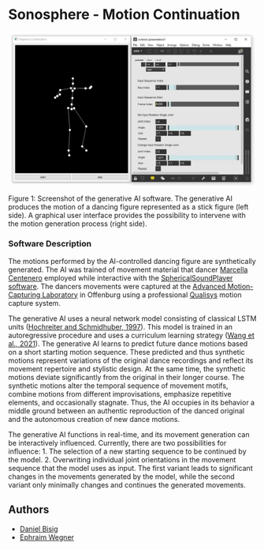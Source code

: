 # Sonosphere - Motion Continuation

![MotionContinuation_Screenshot](data/media/MotionContinuation_Screenshot.jpg)

Figure 1: Screenshot of the generative AI software. The generative AI produces the motion of a dancing figure represented as a stick figure (left side). A graphical user interface provides the possibility to intervene with the motion generation process (right side).

### Software Description

The motions performed by the AI-controlled dancing figure are synthetically generated. The AI was trained of movement material that dancer [Marcella Centenero](https://www.facebook.com/marcella.centenero/) employed while interactive with the [SphericalSoundPlayer software](https://github.com/ewgnr/Sonosphere/tree/main/SphericalSoundfilePlayer_v8_Win). The dancers movements were captured at the [Advanced Motion-Capturing Laboratory](https://ibms.hs-offenburg.de/en/) in Offenburg using a professional [Qualisys](https://www.qualisys.com/) motion capture system.

The generative AI uses a neural network model consisting of classical LSTM units ([Hochreiter and Schmidhuber, 1997](https://www.bioinf.jku.at/publications/older/2604.pdf)). This model is trained in an autoregressive procedure and uses a curriculum learning strategy ([Wang et al., 2021](https://arxiv.org/abs/2010.13166)). The generative AI learns to predict future dance motions based on a short starting motion sequence. These predicted and thus synthetic motions represent variations of the original dance recordings and reflect its movement repertoire and stylistic design. At the same time, the synthetic motions deviate significantly from the original in their longer course. The synthetic motions alter the temporal sequence of movement motifs, combine motions from different improvisations, emphasize repetitive elements, and occasionally stagnate. Thus, the AI occupies in its behavior a middle ground between an authentic reproduction of the danced original and the autonomous creation of new dance motions.

The generative AI functions in real-time, and its movement generation can be interactively influenced. Currently, there are two possibilities for influence: 1. The selection of a new starting sequence to be continued by the model. 2. Overwriting individual joint orientations in the movement sequence that the model uses as input. The first variant leads to significant changes in the movements generated by the model, while the second variant only minimally changes and continues the generated movements.

## Authors
* <a href="https://github.com/bisnad">Daniel Bisig</a>
* <a href="https://github.com/ewgnr">Ephraim Wegner</a>
